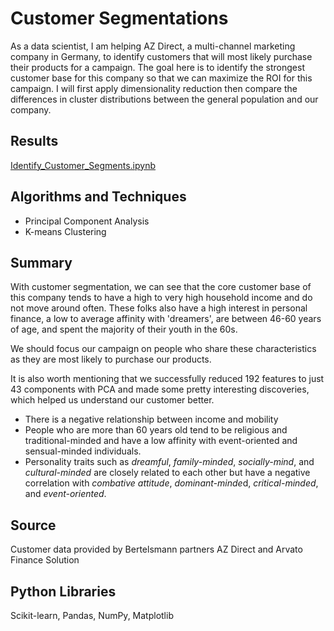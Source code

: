 # Customer Segmentations
As a data scientist, I am helping AZ Direct, a multi-channel marketing company in Germany, to identify customers that will most likely purchase their products for a campaign.  The goal here is to identify the strongest customer base for this company so that we can maximize the ROI for this campaign.  I will first apply dimensionality reduction then compare the differences in cluster distributions between the general population and our company.

## Results
[Identify_Customer_Segments.ipynb](https://github.com/sclkan/Identify-Customer-Segments/blob/master/Identify_Customer_Segments.ipynb)

## Algorithms and Techniques
- Principal Component Analysis
- K-means Clustering

## Summary
With customer segmentation, we can see that the core customer base of this company tends to have a high to very high household income and do not move around often.  These folks also have a high interest in personal finance, a low to average affinity with 'dreamers', are between 46-60 years of age, and spent the majority of their youth in the 60s.  

We should focus our campaign on people who share these characteristics as they are most likely to purchase our products.

It is also worth mentioning that  we successfully reduced 192 features to just 43 components with PCA and made some pretty interesting discoveries, which helped us understand our customer better.

- There is a negative relationship between income and mobility
- People who are more than 60 years old tend to be religious and traditional-minded and have a low affinity with event-oriented and sensual-minded individuals.
- Personality traits such as *dreamful*, *family-minded*, *socially-mind*, and *cultural-minded* are closely related to each other but have a negative correlation with *combative attitude*, *dominant-minde*d, *critical-minded*, and *event-oriented*.

## Source
Customer data provided by Bertelsmann partners AZ Direct and Arvato Finance Solution

## Python Libraries
Scikit-learn, Pandas, NumPy, Matplotlib
